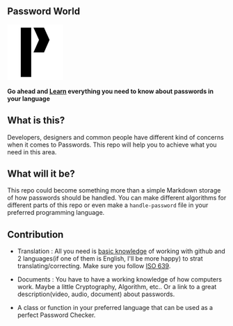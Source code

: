 Password World
---

![Password world logo](/assets/Pass-Logo-128.png)

**Go ahead and [Learn](/learn/) everything you need to know about passwords in your language**

## What is this?

Developers, designers and common people have different kind of concerns when it comes to Passwords. This repo will help you to achieve what you need in this area.

## What will it be?

This repo could become something more than a simple Markdown storage of how passwords should be handled. You can make different algorithms for different parts of this repo or even make a ```handle-password``` file in your preferred programming language.

## Contribution

+ Translation : All you need is [basic knowledge](http://try.github.io/) of working with github and 2 languages(if one of them is English, I'll be more happy) to strat translating/correcting. Make sure you follow [ISO 639](https://en.wikipedia.org/wiki/List_of_ISO_639-1_codes).

+ Documents : You have to have a working knowledge of how computers work. Maybe a little Cryptography, Algorithm, etc.. Or a link to a great description(video, audio, document) about passwords.

+ A class or function in your preferred language that can be used as a perfect Password Checker.
